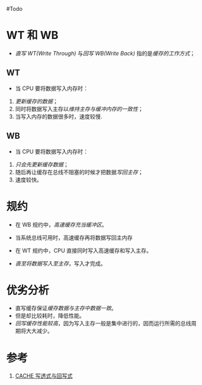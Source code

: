 #Todo 

# WT 和 WB
- *直写 WT(Write Through)* 与*回写 WB(Write Back)* 指的是*缓存的工作方式*；

## WT
- 当 CPU 要将数据写入内存时：
1. *更新缓存的数据*；
2. 同时将数据写入主存以*维持主存与缓冲内存的一致性*；
3. 当写入内存的数据很多时，速度较慢.  

## WB
- 当 CPU 要将数据写入内存时：
1. *只会先更新缓存数据*；
2. 随后再让缓存在总线不阻塞的时候才把数据*写回主存*；
3. 速度较快。

# 规约 
- 在 WB 规约中，*高速缓存充当缓冲区*。
- 当系统总线可用时，高速缓存再将数据写回主内存

- 在 WT 规约中，CPU 直接同时写入高速缓存和写入主存。
- *直至将数据写入至主存*，写入才完成。  

# 优劣分析
- 直写缓存保证*缓存数据与主存中数据一致*。
- 但是却比较耗时，降低性能。
- *回写缓存性能较高*，因为写入主存一般是集中进行的，因而运行所需的总线周期将大大减少。


# 参考
1. [CACHE 写透式与回写式](http://blog.chinaunix.net/uid-12461657-id-3198510.html)